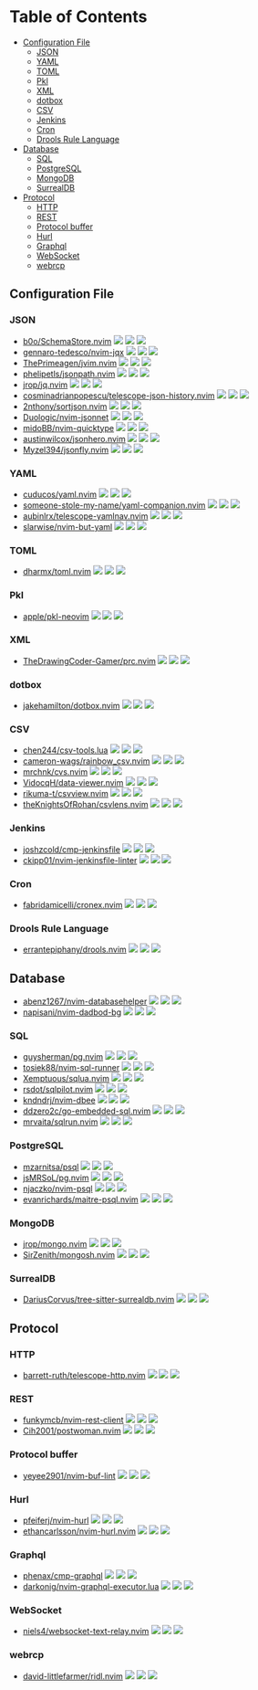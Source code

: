 # Table of Contents

<!-- toc -->

- [Configuration File](#configuration-file)
  * [JSON](#json)
  * [YAML](#yaml)
  * [TOML](#toml)
  * [Pkl](#pkl)
  * [XML](#xml)
  * [dotbox](#dotbox)
  * [CSV](#csv)
  * [Jenkins](#jenkins)
  * [Cron](#cron)
  * [Drools Rule Language](#drools-rule-language)
- [Database](#database)
  * [SQL](#sql)
  * [PostgreSQL](#postgresql)
  * [MongoDB](#mongodb)
  * [SurrealDB](#surrealdb)
- [Protocol](#protocol)
  * [HTTP](#http)
  * [REST](#rest)
  * [Protocol buffer](#protocol-buffer)
  * [Hurl](#hurl)
  * [Graphql](#graphql)
  * [WebSocket](#websocket)
  * [webrcp](#webrcp)

<!-- tocstop -->

## Configuration File

### JSON

- [b0o/SchemaStore.nvim](https://github.com/b0o/SchemaStore.nvim) ![](https://img.shields.io/github/stars/b0o/SchemaStore.nvim) ![](https://img.shields.io/github/last-commit/b0o/SchemaStore.nvim) ![](https://img.shields.io/github/commit-activity/y/b0o/SchemaStore.nvim)
- [gennaro-tedesco/nvim-jqx](https://github.com/gennaro-tedesco/nvim-jqx) ![](https://img.shields.io/github/stars/gennaro-tedesco/nvim-jqx) ![](https://img.shields.io/github/last-commit/gennaro-tedesco/nvim-jqx) ![](https://img.shields.io/github/commit-activity/y/gennaro-tedesco/nvim-jqx)
- [ThePrimeagen/jvim.nvim](https://github.com/ThePrimeagen/jvim.nvim) ![](https://img.shields.io/github/stars/ThePrimeagen/jvim.nvim) ![](https://img.shields.io/github/last-commit/ThePrimeagen/jvim.nvim) ![](https://img.shields.io/github/commit-activity/y/ThePrimeagen/jvim.nvim)
- [phelipetls/jsonpath.nvim](https://github.com/phelipetls/jsonpath.nvim) ![](https://img.shields.io/github/stars/phelipetls/jsonpath.nvim) ![](https://img.shields.io/github/last-commit/phelipetls/jsonpath.nvim) ![](https://img.shields.io/github/commit-activity/y/phelipetls/jsonpath.nvim)
- [jrop/jq.nvim](https://github.com/jrop/jq.nvim) ![](https://img.shields.io/github/stars/jrop/jq.nvim) ![](https://img.shields.io/github/last-commit/jrop/jq.nvim) ![](https://img.shields.io/github/commit-activity/y/jrop/jq.nvim)
- [cosminadrianpopescu/telescope-json-history.nvim](https://github.com/cosminadrianpopescu/telescope-json-history.nvim) ![](https://img.shields.io/github/stars/cosminadrianpopescu/telescope-json-history.nvim) ![](https://img.shields.io/github/last-commit/cosminadrianpopescu/telescope-json-history.nvim) ![](https://img.shields.io/github/commit-activity/y/cosminadrianpopescu/telescope-json-history.nvim)
- [2nthony/sortjson.nvim](https://github.com/2nthony/sortjson.nvim) ![](https://img.shields.io/github/stars/2nthony/sortjson.nvim) ![](https://img.shields.io/github/last-commit/2nthony/sortjson.nvim) ![](https://img.shields.io/github/commit-activity/y/2nthony/sortjson.nvim)
- [Duologic/nvim-jsonnet](https://github.com/Duologic/nvim-jsonnet) ![](https://img.shields.io/github/stars/Duologic/nvim-jsonnet) ![](https://img.shields.io/github/last-commit/Duologic/nvim-jsonnet) ![](https://img.shields.io/github/commit-activity/y/Duologic/nvim-jsonnet)
- [midoBB/nvim-quicktype](https://github.com/midoBB/nvim-quicktype) ![](https://img.shields.io/github/stars/midoBB/nvim-quicktype) ![](https://img.shields.io/github/last-commit/midoBB/nvim-quicktype) ![](https://img.shields.io/github/commit-activity/y/midoBB/nvim-quicktype)
- [austinwilcox/jsonhero.nvim](https://github.com/austinwilcox/jsonhero.nvim) ![](https://img.shields.io/github/stars/austinwilcox/jsonhero.nvim) ![](https://img.shields.io/github/last-commit/austinwilcox/jsonhero.nvim) ![](https://img.shields.io/github/commit-activity/y/austinwilcox/jsonhero.nvim)
- [Myzel394/jsonfly.nvim](https://github.com/Myzel394/jsonfly.nvim) ![](https://img.shields.io/github/stars/Myzel394/jsonfly.nvim) ![](https://img.shields.io/github/last-commit/Myzel394/jsonfly.nvim) ![](https://img.shields.io/github/commit-activity/y/Myzel394/jsonfly.nvim)

### YAML

- [cuducos/yaml.nvim](https://github.com/cuducos/yaml.nvim) ![](https://img.shields.io/github/stars/cuducos/yaml.nvim) ![](https://img.shields.io/github/last-commit/cuducos/yaml.nvim) ![](https://img.shields.io/github/commit-activity/y/cuducos/yaml.nvim)
- [someone-stole-my-name/yaml-companion.nvim](https://github.com/someone-stole-my-name/yaml-companion.nvim) ![](https://img.shields.io/github/stars/someone-stole-my-name/yaml-companion.nvim) ![](https://img.shields.io/github/last-commit/someone-stole-my-name/yaml-companion.nvim) ![](https://img.shields.io/github/commit-activity/y/someone-stole-my-name/yaml-companion.nvim)
- [aubinlrx/telescope-yamlnav.nvim](https://github.com/aubinlrx/telescope-yamlnav.nvim) ![](https://img.shields.io/github/stars/aubinlrx/telescope-yamlnav.nvim) ![](https://img.shields.io/github/last-commit/aubinlrx/telescope-yamlnav.nvim) ![](https://img.shields.io/github/commit-activity/y/aubinlrx/telescope-yamlnav.nvim)
- [slarwise/nvim-but-yaml](https://github.com/slarwise/nvim-but-yaml) ![](https://img.shields.io/github/stars/slarwise/nvim-but-yaml) ![](https://img.shields.io/github/last-commit/slarwise/nvim-but-yaml) ![](https://img.shields.io/github/commit-activity/y/slarwise/nvim-but-yaml)

### TOML

- [dharmx/toml.nvim](https://github.com/dharmx/toml.nvim) ![](https://img.shields.io/github/stars/dharmx/toml.nvim) ![](https://img.shields.io/github/last-commit/dharmx/toml.nvim) ![](https://img.shields.io/github/commit-activity/y/dharmx/toml.nvim)

### Pkl

- [apple/pkl-neovim](https://github.com/apple/pkl-neovim) ![](https://img.shields.io/github/stars/apple/pkl-neovim) ![](https://img.shields.io/github/last-commit/apple/pkl-neovim) ![](https://img.shields.io/github/commit-activity/y/apple/pkl-neovim)

### XML

- [TheDrawingCoder-Gamer/prc.nvim](https://github.com/TheDrawingCoder-Gamer/prc.nvim) ![](https://img.shields.io/github/stars/TheDrawingCoder-Gamer/prc.nvim) ![](https://img.shields.io/github/last-commit/TheDrawingCoder-Gamer/prc.nvim) ![](https://img.shields.io/github/commit-activity/y/TheDrawingCoder-Gamer/prc.nvim)

### dotbox

- [jakehamilton/dotbox.nvim](https://github.com/jakehamilton/dotbox.nvim) ![](https://img.shields.io/github/stars/jakehamilton/dotbox.nvim) ![](https://img.shields.io/github/last-commit/jakehamilton/dotbox.nvim) ![](https://img.shields.io/github/commit-activity/y/jakehamilton/dotbox.nvim)

### CSV

- [chen244/csv-tools.lua](https://github.com/chen244/csv-tools.lua) ![](https://img.shields.io/github/stars/chen244/csv-tools.lua) ![](https://img.shields.io/github/last-commit/chen244/csv-tools.lua) ![](https://img.shields.io/github/commit-activity/y/chen244/csv-tools.lua)
- [cameron-wags/rainbow_csv.nvim](https://github.com/cameron-wags/rainbow_csv.nvim) ![](https://img.shields.io/github/stars/cameron-wags/rainbow_csv.nvim) ![](https://img.shields.io/github/last-commit/cameron-wags/rainbow_csv.nvim) ![](https://img.shields.io/github/commit-activity/y/cameron-wags/rainbow_csv.nvim)
- [mrchnk/cvs.nvim](https://github.com/mrchnk/cvs.nvim) ![](https://img.shields.io/github/stars/mrchnk/cvs.nvim) ![](https://img.shields.io/github/last-commit/mrchnk/cvs.nvim) ![](https://img.shields.io/github/commit-activity/y/mrchnk/cvs.nvim)
- [VidocqH/data-viewer.nvim](https://github.com/VidocqH/data-viewer.nvim) ![](https://img.shields.io/github/stars/VidocqH/data-viewer.nvim) ![](https://img.shields.io/github/last-commit/VidocqH/data-viewer.nvim) ![](https://img.shields.io/github/commit-activity/y/VidocqH/data-viewer.nvim)
- [rikuma-t/csvview.nvim](https://github.com/rikuma-t/csvview.nvim) ![](https://img.shields.io/github/stars/rikuma-t/csvview.nvim) ![](https://img.shields.io/github/last-commit/rikuma-t/csvview.nvim) ![](https://img.shields.io/github/commit-activity/y/rikuma-t/csvview.nvim)
- [theKnightsOfRohan/csvlens.nvim](https://github.com/theKnightsOfRohan/csvlens.nvim) ![](https://img.shields.io/github/stars/theKnightsOfRohan/csvlens.nvim) ![](https://img.shields.io/github/last-commit/theKnightsOfRohan/csvlens.nvim) ![](https://img.shields.io/github/commit-activity/y/theKnightsOfRohan/csvlens.nvim)

### Jenkins

- [joshzcold/cmp-jenkinsfile](https://github.com/joshzcold/cmp-jenkinsfile) ![](https://img.shields.io/github/stars/joshzcold/cmp-jenkinsfile) ![](https://img.shields.io/github/last-commit/joshzcold/cmp-jenkinsfile) ![](https://img.shields.io/github/commit-activity/y/joshzcold/cmp-jenkinsfile)
- [ckipp01/nvim-jenkinsfile-linter](https://github.com/ckipp01/nvim-jenkinsfile-linter) ![](https://img.shields.io/github/stars/ckipp01/nvim-jenkinsfile-linter) ![](https://img.shields.io/github/last-commit/ckipp01/nvim-jenkinsfile-linter) ![](https://img.shields.io/github/commit-activity/y/ckipp01/nvim-jenkinsfile-linter)

### Cron

- [fabridamicelli/cronex.nvim](https://github.com/fabridamicelli/cronex.nvim) ![](https://img.shields.io/github/stars/fabridamicelli/cronex.nvim) ![](https://img.shields.io/github/last-commit/fabridamicelli/cronex.nvim) ![](https://img.shields.io/github/commit-activity/y/fabridamicelli/cronex.nvim)

### Drools Rule Language

- [errantepiphany/drools.nvim](https://github.com/errantepiphany/drools.nvim) ![](https://img.shields.io/github/stars/errantepiphany/drools.nvim) ![](https://img.shields.io/github/last-commit/errantepiphany/drools.nvim) ![](https://img.shields.io/github/commit-activity/y/errantepiphany/drools.nvim)

## Database

- [abenz1267/nvim-databasehelper](https://github.com/abenz1267/nvim-databasehelper) ![](https://img.shields.io/github/stars/abenz1267/nvim-databasehelper) ![](https://img.shields.io/github/last-commit/abenz1267/nvim-databasehelper) ![](https://img.shields.io/github/commit-activity/y/abenz1267/nvim-databasehelper)
- [napisani/nvim-dadbod-bg](https://github.com/napisani/nvim-dadbod-bg) ![](https://img.shields.io/github/stars/napisani/nvim-dadbod-bg) ![](https://img.shields.io/github/last-commit/napisani/nvim-dadbod-bg) ![](https://img.shields.io/github/commit-activity/y/napisani/nvim-dadbod-bg)

### SQL

- [guysherman/pg.nvim](https://github.com/guysherman/pg.nvim) ![](https://img.shields.io/github/stars/guysherman/pg.nvim) ![](https://img.shields.io/github/last-commit/guysherman/pg.nvim) ![](https://img.shields.io/github/commit-activity/y/guysherman/pg.nvim)
- [tosiek88/nvim-sql-runner](https://github.com/tosiek88/nvim-sql-runner) ![](https://img.shields.io/github/stars/tosiek88/nvim-sql-runner) ![](https://img.shields.io/github/last-commit/tosiek88/nvim-sql-runner) ![](https://img.shields.io/github/commit-activity/y/tosiek88/nvim-sql-runner)
- [Xemptuous/sqlua.nvim](https://github.com/Xemptuous/sqlua.nvim) ![](https://img.shields.io/github/stars/Xemptuous/sqlua.nvim) ![](https://img.shields.io/github/last-commit/Xemptuous/sqlua.nvim) ![](https://img.shields.io/github/commit-activity/y/Xemptuous/sqlua.nvim)
- [rsdot/sqlpilot.nvim](https://github.com/rsdot/sqlpilot.nvim) ![](https://img.shields.io/github/stars/rsdot/sqlpilot.nvim) ![](https://img.shields.io/github/last-commit/rsdot/sqlpilot.nvim) ![](https://img.shields.io/github/commit-activity/y/rsdot/sqlpilot.nvim)
- [kndndrj/nvim-dbee](https://github.com/kndndrj/nvim-dbee) ![](https://img.shields.io/github/stars/kndndrj/nvim-dbee) ![](https://img.shields.io/github/last-commit/kndndrj/nvim-dbee) ![](https://img.shields.io/github/commit-activity/y/kndndrj/nvim-dbee)
- [ddzero2c/go-embedded-sql.nvim](https://github.com/ddzero2c/go-embedded-sql.nvim) ![](https://img.shields.io/github/stars/ddzero2c/go-embedded-sql.nvim) ![](https://img.shields.io/github/last-commit/ddzero2c/go-embedded-sql.nvim) ![](https://img.shields.io/github/commit-activity/y/ddzero2c/go-embedded-sql.nvim)
- [mrvaita/sqlrun.nvim](https://github.com/mrvaita/sqlrun.nvim) ![](https://img.shields.io/github/stars/mrvaita/sqlrun.nvim) ![](https://img.shields.io/github/last-commit/mrvaita/sqlrun.nvim) ![](https://img.shields.io/github/commit-activity/y/mrvaita/sqlrun.nvim)

### PostgreSQL

- [mzarnitsa/psql](https://github.com/mzarnitsa/psql) ![](https://img.shields.io/github/stars/mzarnitsa/psql) ![](https://img.shields.io/github/last-commit/mzarnitsa/psql) ![](https://img.shields.io/github/commit-activity/y/mzarnitsa/psql)
- [jsMRSoL/pg.nvim](https://github.com/jsMRSoL/pg.nvim) ![](https://img.shields.io/github/stars/jsMRSoL/pg.nvim) ![](https://img.shields.io/github/last-commit/jsMRSoL/pg.nvim) ![](https://img.shields.io/github/commit-activity/y/jsMRSoL/pg.nvim)
- [njaczko/nvim-psql](https://github.com/njaczko/nvim-psql) ![](https://img.shields.io/github/stars/njaczko/nvim-psql) ![](https://img.shields.io/github/last-commit/njaczko/nvim-psql) ![](https://img.shields.io/github/commit-activity/y/njaczko/nvim-psql)
- [evanrichards/maitre-psql.nvim](https://github.com/evanrichards/maitre-psql.nvim) ![](https://img.shields.io/github/stars/evanrichards/maitre-psql.nvim) ![](https://img.shields.io/github/last-commit/evanrichards/maitre-psql.nvim) ![](https://img.shields.io/github/commit-activity/y/evanrichards/maitre-psql.nvim)

### MongoDB

- [jrop/mongo.nvim](https://github.com/jrop/mongo.nvim) ![](https://img.shields.io/github/stars/jrop/mongo.nvim) ![](https://img.shields.io/github/last-commit/jrop/mongo.nvim) ![](https://img.shields.io/github/commit-activity/y/jrop/mongo.nvim)
- [SirZenith/mongosh.nvim](https://github.com/SirZenith/mongosh.nvim) ![](https://img.shields.io/github/stars/SirZenith/mongosh.nvim) ![](https://img.shields.io/github/last-commit/SirZenith/mongosh.nvim) ![](https://img.shields.io/github/commit-activity/y/SirZenith/mongosh.nvim)

### SurrealDB

- [DariusCorvus/tree-sitter-surrealdb.nvim](https://github.com/DariusCorvus/tree-sitter-surrealdb.nvim) ![](https://img.shields.io/github/stars/DariusCorvus/tree-sitter-surrealdb.nvim) ![](https://img.shields.io/github/last-commit/DariusCorvus/tree-sitter-surrealdb.nvim) ![](https://img.shields.io/github/commit-activity/y/DariusCorvus/tree-sitter-surrealdb.nvim)

## Protocol

### HTTP

- [barrett-ruth/telescope-http.nvim](https://github.com/barrett-ruth/telescope-http.nvim) ![](https://img.shields.io/github/stars/barrett-ruth/telescope-http.nvim) ![](https://img.shields.io/github/last-commit/barrett-ruth/telescope-http.nvim) ![](https://img.shields.io/github/commit-activity/y/barrett-ruth/telescope-http.nvim)

### REST

- [funkymcb/nvim-rest-client](https://github.com/funkymcb/nvim-rest-client) ![](https://img.shields.io/github/stars/funkymcb/nvim-rest-client) ![](https://img.shields.io/github/last-commit/funkymcb/nvim-rest-client) ![](https://img.shields.io/github/commit-activity/y/funkymcb/nvim-rest-client)
- [Cih2001/postwoman.nvim](https://github.com/Cih2001/postwoman.nvim) ![](https://img.shields.io/github/stars/Cih2001/postwoman.nvim) ![](https://img.shields.io/github/last-commit/Cih2001/postwoman.nvim) ![](https://img.shields.io/github/commit-activity/y/Cih2001/postwoman.nvim)

### Protocol buffer

- [yeyee2901/nvim-buf-lint](https://github.com/yeyee2901/nvim-buf-lint) ![](https://img.shields.io/github/stars/yeyee2901/nvim-buf-lint) ![](https://img.shields.io/github/last-commit/yeyee2901/nvim-buf-lint) ![](https://img.shields.io/github/commit-activity/y/yeyee2901/nvim-buf-lint)

### Hurl

- [pfeiferj/nvim-hurl](https://github.com/pfeiferj/nvim-hurl) ![](https://img.shields.io/github/stars/pfeiferj/nvim-hurl) ![](https://img.shields.io/github/last-commit/pfeiferj/nvim-hurl) ![](https://img.shields.io/github/commit-activity/y/pfeiferj/nvim-hurl)
- [ethancarlsson/nvim-hurl.nvim](https://github.com/ethancarlsson/nvim-hurl.nvim) ![](https://img.shields.io/github/stars/ethancarlsson/nvim-hurl.nvim) ![](https://img.shields.io/github/last-commit/ethancarlsson/nvim-hurl.nvim) ![](https://img.shields.io/github/commit-activity/y/ethancarlsson/nvim-hurl.nvim)

### Graphql

- [phenax/cmp-graphql](https://github.com/phenax/cmp-graphql) ![](https://img.shields.io/github/stars/phenax/cmp-graphql) ![](https://img.shields.io/github/last-commit/phenax/cmp-graphql) ![](https://img.shields.io/github/commit-activity/y/phenax/cmp-graphql)
- [darkonig/nvim-graphql-executor.lua](https://github.com/darkonig/nvim-graphql-executor.lua) ![](https://img.shields.io/github/stars/darkonig/nvim-graphql-executor.lua) ![](https://img.shields.io/github/last-commit/darkonig/nvim-graphql-executor.lua) ![](https://img.shields.io/github/commit-activity/y/darkonig/nvim-graphql-executor.lua)

### WebSocket

- [niels4/websocket-text-relay.nvim](https://github.com/niels4/websocket-text-relay.nvim) ![](https://img.shields.io/github/stars/niels4/websocket-text-relay.nvim) ![](https://img.shields.io/github/last-commit/niels4/websocket-text-relay.nvim) ![](https://img.shields.io/github/commit-activity/y/niels4/websocket-text-relay.nvim)

### webrcp

- [david-littlefarmer/ridl.nvim](https://github.com/david-littlefarmer/ridl.nvim) ![](https://img.shields.io/github/stars/david-littlefarmer/ridl.nvim) ![](https://img.shields.io/github/last-commit/david-littlefarmer/ridl.nvim) ![](https://img.shields.io/github/commit-activity/y/david-littlefarmer/ridl.nvim)

